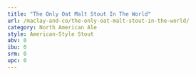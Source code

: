 ```yaml
---
title: "The Only Oat Malt Stout In The World"
url: /maclay-and-co/the-only-oat-malt-stout-in-the-world/
category: North American Ale
style: American-Style Stout
abv: 0
ibu: 0
srm: 0
upc: 0
---
```



